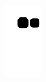 ![](https://raw.githubusercontent.com/Cynicism-lab/Cynicism-lab/main/assets/github-contribution-grid-snake.svg)
